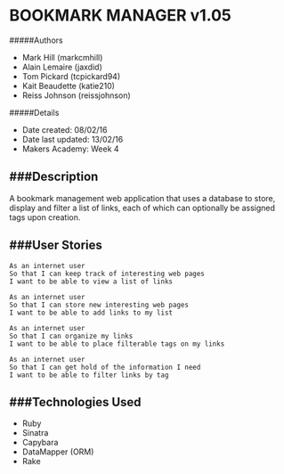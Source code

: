 BOOKMARK MANAGER v1.05
======================

#####Authors
- Mark Hill (markcmhill)
- Alain Lemaire (jaxdid)
- Tom Pickard (tcpickard94)
- Kait Beaudette (katie210)
- Reiss Johnson (reissjohnson)

#####Details
- Date created: 08/02/16
- Date last updated: 13/02/16
- Makers Academy: Week 4

###Description
--------------
A bookmark management web application that uses a database to store, display and filter a list of links, each of which can optionally be assigned tags upon creation.

###User Stories
---------------
```
As an internet user
So that I can keep track of interesting web pages
I want to be able to view a list of links

As an internet user
So that I can store new interesting web pages
I want to be able to add links to my list

As an internet user
So that I can organize my links
I want to be able to place filterable tags on my links

As an internet user
So that I can get hold of the information I need
I want to be able to filter links by tag
```

###Technologies Used
--------------------
- Ruby
- Sinatra
- Capybara
- DataMapper (ORM)
- Rake
